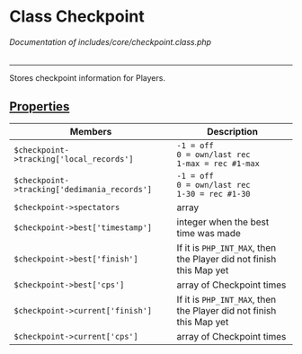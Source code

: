 # Class Checkpoint
###### Documentation of includes/core/checkpoint.class.php


***


Stores checkpoint information for Players.



## [Properties](_#Properties)


| Members								| Description
|-----------------------------------------------------------------------|------------
| `$checkpoint->tracking['local_records']`				| <code>-1 = off<br>0 = own/last rec<br>1-max = rec #1-max</code>
| `$checkpoint->tracking['dedimania_records']`				| <code>-1 = off<br>0 = own/last rec<br>1-30 = rec #1-30</code>
| `$checkpoint->spectators`						| array
| `$checkpoint->best['timestamp']`					| integer when the best time was made
| `$checkpoint->best['finish']`						| If it is `PHP_INT_MAX`, then the Player did not finish this Map yet
| `$checkpoint->best['cps']`						| array of Checkpoint times
| `$checkpoint->current['finish']`					| If it is `PHP_INT_MAX`, then the Player did not finish this Map yet
| `$checkpoint->current['cps']`						| array of Checkpoint times
